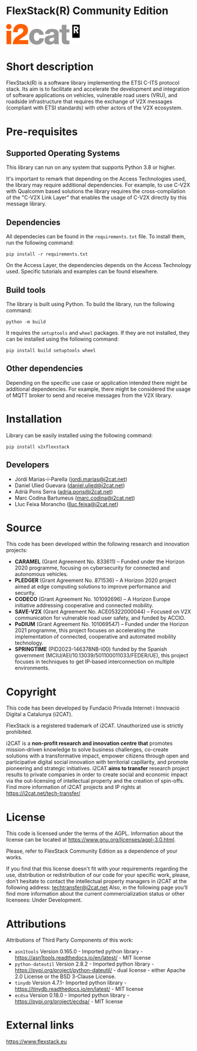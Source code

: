 # FlexStack(R) Community Edition

<!--<img src="doc/img/logo.png" alt="V2X Flex Stack" width="200"/>--> <img src="https://raw.githubusercontent.com/Fundacio-i2CAT/FlexStack/refs/heads/master/doc/img/i2cat_logo.png" alt="i2CAT Logo" width="200"/>


# Short description
FlexStack(R) is a software library implementing the ETSI C-ITS protocol stack.  Its aim is to facilitate and accelerate the development and integration of software applications on vehicles, vulnerable road users (VRU), and roadside infrastructure that requires the exchange of V2X messages (compliant with ETSI standards) with other actors of the V2X ecosystem.

# Pre-requisites

## Supported Operating Systems

This library can run on any system that supports Python 3.8 or higher. 

It's important to remark that depending on the Access Technologies used, the library may require additional dependencies. For example, to use C-V2X with Qualcomm based solutions the library requires the cross-compilation of the "C-V2X Link Layer" that enables the usage of C-V2X directly by this message library.

## Dependencies

All dependecies can be found in the `requirements.txt` file. To install them, run the following command:

```
pip install -r requirements.txt
```

On the Access Layer, the dependencies depends on the Access Technology used. Specific tutorials and examples can be found elsewhere.

## Build tools

The library is built using Python. To build the library, run the following command:

```
python -m build
```
It requires the `setuptools` and `wheel` packages. If they are not installed, they can be installed using the following command:

```
pip install build setuptools wheel
```

## Other dependencies

Depending on the specific use case or application intended there might be additional dependencies. For example, there might be considered the usage of MQTT
broker to send and receive messages from the V2X library.

# Installation

Library can be easily installed using the following command:

```
pip install v2xflexstack
```

<!--# Technical description (very basic)
Technical overview of the software, for example:
If this is a library, code snippets showing how to use the library in another application.
Software architecture overview 
External dependencies-->

## Developers

- Jordi Marias-i-Parella (jordi.marias@i2cat.net)
- Daniel Ulied Guevara (daniel.ulied@i2cat.net)
- Adrià Pons Serra (adria.pons@i2cat.net)
- Marc Codina Bartumeus (marc.codina@i2cat.net)
- Lluc Feixa Morancho (lluc.feixa@i2cat.net)



# Source

This code has been developed within the following research and innovation projects:
- **CARAMEL** (Grant Agreement No. 833611) – Funded under the Horizon 2020 programme, focusing on cybersecurity for connected and autonomous vehicles.
- **PLEDGER** (Grant Agreement No. 871536) – A Horizon 2020 project aimed at edge computing solutions to improve performance and security.
- **CODECO** (Grant Agreement No. 101092696) – A Horizon Europe initiative addressing cooperative and connected mobility.
- **SAVE-V2X** (Grant Agreement No. ACE05322000044) – Focused on V2X communication for vulnerable road user safety, and funded by ACCIO.
- **PoDIUM** (Grant Agreement No. 101069547) – Funded under the Horizon 2021 programme, this project focuses on accelerating the implementation of connected, cooperative and automated mobility technology.
- **SPRINGTIME** (PID2023-146378NB-I00) funded by the Spanish government (MCIU/AEI/10.13039/501100011033/FEDER/UE), this project focuses in techniques to get IP-based interconnection on multiple environments.

# Copyright
This code has been developed by Fundació Privada Internet i Innovació Digital a Catalunya (i2CAT). 

FlexStack is a registered trademark of i2CAT. Unauthorized use is strictly prohibited. 

i2CAT is a __non-profit research and innovation centre that__ promotes mission-driven knowledge to solve business challenges, co-create solutions with a transformative impact, empower citizens through open and participative digital social innovation with territorial capillarity, and promote pioneering and strategic initiatives. i2CAT __aims to transfer__ research project results to private companies in order to create social and economic impact via the out-licensing of intellectual property and the creation of spin-offs. Find more information of i2CAT projects and IP rights at https://i2cat.net/tech-transfer/ 

# License

This code is licensed under the terms of the AGPL. Information about the license can be located at https://www.gnu.org/licenses/agpl-3.0.html. 

Please, refer to FlexStack Community Edition as a dependence of your works. 

If you find that this license doesn't fit with your requirements regarding the use, distribution or redistribution of our code for your specific work, please, don’t hesitate to contact the intellectual property managers in i2CAT at the following address: techtransfer@i2cat.net Also, in the following page you’ll find more information about the current commercialization status or other licensees: Under Development.

# Attributions

Attributions of Third Party Components of this work:
- `asn1tools` Version 0.165.0 -  Imported python library - https://asn1tools.readthedocs.io/en/latest/ - MIT license
- `python-dateutil` Version 2.8.2 - Imported python library - https://pypi.org/project/python-dateutil/ - dual license - either Apache 2.0 License or the BSD 3-Clause License.
- `tinydb` Version 4.7.1- Imported python library - https://tinydb.readthedocs.io/en/latest/ - MIT license
- `ecdsa` Version 0.18.0 - Imported python library - https://pypi.org/project/ecdsa/ - MIT license

# External links

https://www.flexstack.eu

